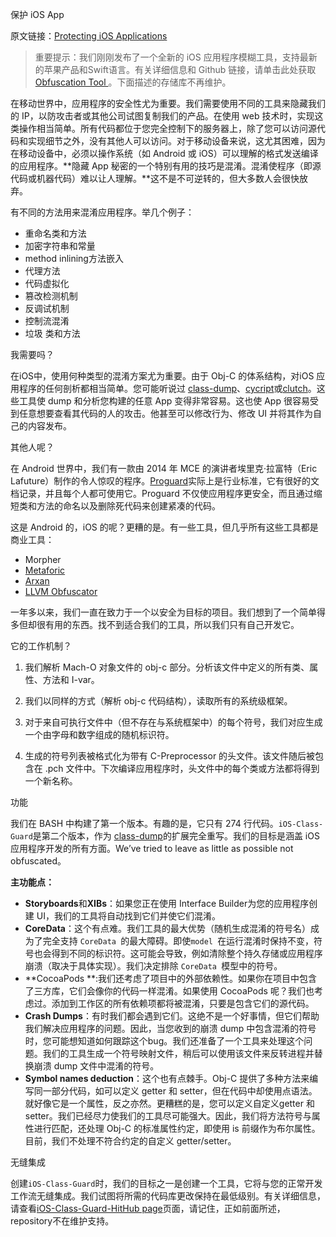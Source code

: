 保护 iOS App

原文链接：[Protecting iOS Applications](https://www.polidea.com/blog/Protecting_iOS_Applications/)

> 重要提示：我们刚刚发布了一个全新的 iOS 应用程序模糊工具，支持最新的苹果产品和Swift语言。有关详细信息和 Github 链接，请单击此处获取[Obfuscation Tool ](https://www.polidea.com/blog/open-source-code-obfuscation-tool-for-protecting-ios-apps)。下面描述的存储库不再维护。


在移动世界中，应用程序的安全性尤为重要。我们需要使用不同的工具来隐藏我们的 IP，以防攻击者或其他公司试图复制我们的产品。在使用 web 技术时，实现这类操作相当简单。所有代码都位于您完全控制下的服务器上，除了您可以访问源代码和实现细节之外，没有其他人可以访问。对于移动设备来说，这尤其困难，因为在移动设备中，必须以操作系统（如 Android 或 iOS）可以理解的格式发送编译的应用程序。**隐藏 App 秘密的一个特别有用的技巧是混淆。混淆使程序（即源代码或机器代码）难以让人理解。**这不是不可逆转的，但大多数人会很快放弃。

有不同的方法用来混淆应用程序。举几个例子：

* 重命名类和方法
* 加密字符串和常量
* method inlining方法嵌入
* 代理方法
* 代码虚拟化
* 篡改检测机制
* 反调试机制
* 控制流混淆
* 垃圾 类和方法


我需要吗？

在iOS中，使用何种类型的混淆方案尤为重要。由于 Obj-C 的体系结构，对iOS 应用程序的任何剖析都相当简单。您可能听说过 [class-dump](http://stevenygard.com/projects/class-dump/)、[cycript](http://www.cycript.org/)或[clutch](https://github.com/KJCracks/Clutch)。这些工具使 dump 和分析您构建的任意 App 变得非常容易。这也使 App 很容易受到任意想要查看其代码的人的攻击。他甚至可以修改行为、修改 UI 并将其作为自己的内容发布。


其他人呢？

在 Android 世界中，我们有一款由 2014 年 MCE 的演讲者埃里克·拉富特（Eric Lafuture）制作的令人惊叹的程序。[Proguard](http://proguard.sourceforge.net/)实际上是行业标准，它有很好的文档记录，并且每个人都可使用它。Proguard 不仅使应用程序更安全，而且通过缩短类和方法的命名以及删除死代码来创建紧凑的代码。

这是 Android 的，iOS 的呢？更糟的是。有一些工具，但几乎所有这些工具都是商业工具：

* Morpher
* [Metaforic](http://metaforic.com/products/Metaforic-Obfuscator)
* [Arxan](http://www.arxan.com/products/mobile/ensureit-for-apple-ios/)
* [LLVM Obfuscator](https://github.com/obfuscator-llvm/obfuscator)

一年多以来，我们一直在致力于一个以安全为目标的项目。我们想到了一个简单得多但却很有用的东西。找不到适合我们的工具，所以我们只有自己开发它。


它的工作机制？

1. 我们解析 Mach-O 对象文件的 obj-c 部分。分析该文件中定义的所有类、属性、方法和 I-var。

2. 我们以同样的方式（解析 obj-c 代码结构），读取所有的系统级框架。

3. 对于来自可执行文件中（但不存在与系统框架中）的每个符号，我们对应生成一个由字母和数字组成的随机标识符。

4. 生成的符号列表被格式化为带有 C-Preprocessor 的头文件。该文件随后被包含在 .pch 文件中。下次编译应用程序时，头文件中的每个类或方法都将得到一个新名称。


功能

我们在 BASH 中构建了第一个版本。有趣的是，它只有 274 行代码。`iOS-Class-Guard`是第二个版本，作为 [class-dump](http://stevenygard.com/projects/class-dump/)的扩展完全重写。我们的目标是涵盖 iOS 应用程序开发的所有方面。We’ve tried to leave as little as possible not obfuscated。

**主功能点：**

* **Storyboards**和**XIBs**：如果您正在使用 Interface Builder为您的应用程序创建 UI，我们的工具将自动找到它们并使它们混淆。
* **CoreData**：这个有点难。我们工具的最大优势（随机生成混淆的符号名）成为了完全支持 `CoreData `的最大障碍。即使`model `在运行混淆时保持不变，符号也会得到不同的标识符。这可能会导致，例如清除整个持久存储或应用程序崩溃（取决于具体实现）。我们决定排除 `CoreData `模型中的符号。
* **CocoaPods **:我们还考虑了项目中的外部依赖性。如果你在项目中包含了三方库，它们会像你的代码一样混淆。如果使用 CocoaPods 呢？我们也考虑过。添加到工作区的所有依赖项都将被混淆，只要是包含它们的源代码。
* **Crash Dumps**：有时我们都会遇到它们。这绝不是一个好事情，但它们帮助我们解决应用程序的问题。因此，当您收到的崩溃 dump 中包含混淆的符号时，您可能想知道如何跟踪这个bug。我们还准备了一个工具来处理这个问题。我们的工具生成一个符号映射文件，稍后可以使用该文件来反转进程并替换崩溃 dump 文件中混淆的符号。
* **Symbol names deduction**：这个也有点棘手。Obj-C 提供了多种方法来编写同一部分代码，如可以定义 getter 和 setter，但在代码中却使用点语法。就好像它是一个属性，反之亦然。更糟糕的是，您可以定义自定义getter 和 setter。我们已经尽力使我们的工具尽可能强大。因此，我们将方法符号与属性进行匹配，还处理 Obj-C 的标准属性约定，即使用 is 前缀作为布尔属性。目前，我们不处理不符合约定的自定义 getter/setter。


无缝集成

创建`iOS-Class-Guard`时，我们的目标之一是创建一个工具，它将与您的正常开发工作流无缝集成。我们试图将所需的代码库更改保持在最低级别。有关详细信息，请查看[iOS-Class-Guard-HitHub page](https://github.com/Polidea/ios-class-guard)页面，请记住，正如前面所述，repository不在维护支持。















